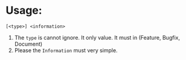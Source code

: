 # Usage:
~~~
[<type>] <information>
~~~
1. The `type` is cannot ignore. It only value. It must in (Feature, Bugfix, Document)
2. Please the `Information` must very simple.